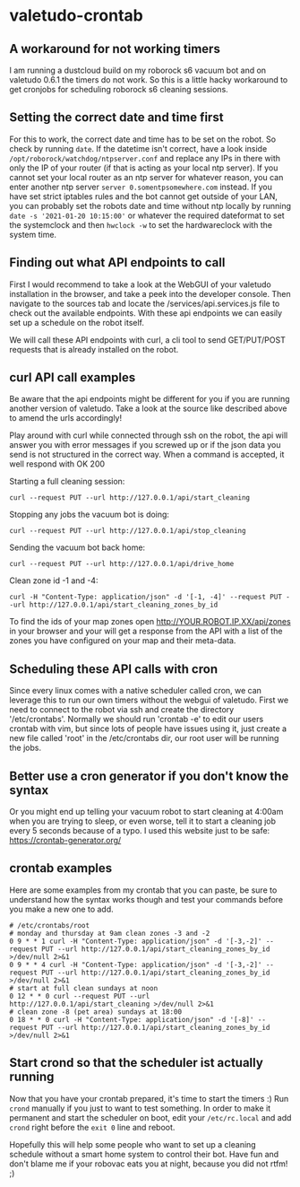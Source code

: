 # valetudo-crontab
## A workaround for not working timers
I am running a dustcloud build on my roborock s6 vacuum bot and on valetudo 0.6.1 the timers do not work.
So this is a little hacky workaround to get cronjobs for scheduling roborock s6 cleaning sessions.

## Setting the correct date and time first
For this to work, the correct date and time has to be set on the robot. So check by running `date`. If the datetime isn't correct, have a look inside
`/opt/roborock/watchdog/ntpserver.conf` and replace any IPs in there with only the IP of your router (if that is acting as your local ntp server). 
If you cannot set your local router as an ntp server for whatever reason, you can enter another ntp server `server 0.somentpsomewhere.com` instead.
If you have set strict iptables rules and the bot cannot get outside of your LAN, you can probably set the robots date and time without ntp locally by running
`date -s '2021-01-20 10:15:00'` or whatever the required dateformat to set the systemclock and then `hwclock -w` to set the hardwareclock with the system time.

## Finding out what API endpoints to call
First I would recommend to take a look at the WebGUI of your valetudo installation in the browser, and take a peek into the
developer console. Then navigate to the sources tab and locate the /services/api.services.js file to check out the available endpoints.
With these api endpoints we can easily set up a schedule on the robot itself.

We will call these API endpoints with curl, a cli tool to send GET/PUT/POST requests that is already installed on the robot.

## curl API call examples
Be aware that the api endpoints might be different for you if you are running another version of valetudo. 
Take a look at the source like described above to amend the urls accordingly!

Play around with curl while connected through ssh on the robot, the api will answer you with error messages if you screwed up or if the json data you send is not
structured in the correct way. When a command is accepted, it well respond with OK 200

Starting a full cleaning session:
```
curl --request PUT --url http://127.0.0.1/api/start_cleaning
```

Stopping any jobs the vacuum bot is doing:
```
curl --request PUT --url http://127.0.0.1/api/stop_cleaning
```

Sending the vacuum bot back home:
```
curl --request PUT --url http://127.0.0.1/api/drive_home
```

Clean zone id -1 and -4:
```
curl -H "Content-Type: application/json" -d '[-1, -4]' --request PUT --url http://127.0.0.1/api/start_cleaning_zones_by_id
```

To find the ids of your map zones open http://YOUR.ROBOT.IP.XX/api/zones in your browser and your will get a response from the API with 
a list of the zones you have configured on your map and their meta-data.

## Scheduling these API calls with cron
Since every linux comes with a native scheduler called cron, we can leverage this to run our own timers without the webgui of valetudo.
First we need to connect to the robot via ssh and create the directory '/etc/crontabs'.
Normally we should run 'crontab -e' to edit our users crontab with vim, but since lots of people have issues using it, just create a new file 
called 'root' in the /etc/crontabs dir, our root user will be running the jobs.

## Better use a cron generator if you don't know the syntax
Or you might end up telling your vacuum robot to start cleaning at 4:00am when you are trying to sleep, or even worse, 
tell it to start a cleaning job every 5 seconds because of a typo. I used this website just to be safe: https://crontab-generator.org/

## crontab examples
Here are some examples from my crontab that you can paste, be sure to understand how the syntax works though 
and test your commands before you make a new one to add.

```
# /etc/crontabs/root
# monday and thursday at 9am clean zones -3 and -2
0 9 * * 1 curl -H "Content-Type: application/json" -d '[-3,-2]' --request PUT --url http://127.0.0.1/api/start_cleaning_zones_by_id >/dev/null 2>&1
0 9 * * 4 curl -H "Content-Type: application/json" -d '[-3,-2]' --request PUT --url http://127.0.0.1/api/start_cleaning_zones_by_id >/dev/null 2>&1
# start at full clean sundays at noon
0 12 * * 0 curl --request PUT --url http://127.0.0.1/api/start_cleaning >/dev/null 2>&1
# clean zone -8 (pet area) sundays at 18:00
0 18 * * 0 curl -H "Content-Type: application/json" -d '[-8]' --request PUT --url http://127.0.0.1/api/start_cleaning_zones_by_id >/dev/null 2>&1
```

## Start crond so that the scheduler ist actually running
Now that you have your crontab prepared, it's time to start the timers :)
Run `crond` manually if you just to want to test something. In order to make it permanent and start the scheduler on boot, edit your `/etc/rc.local`
and add `crond` right before the `exit 0` line and reboot.



Hopefully this will help some people who want to set up a cleaning schedule without a smart home system to control their bot.
Have fun and don't blame me if your robovac eats you at night, because you did not rtfm! ;)
